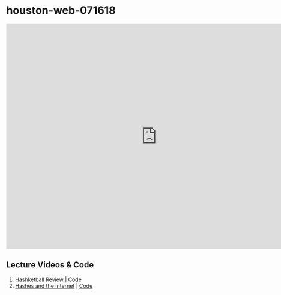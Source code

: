 # houston-web-071618

<iframe src="https://calendar.google.com/calendar/embed?src=flatironschool.com_d04anuaclrilk2bfksk9eu0h9k%40group.calendar.google.com&ctz=America%2FChicago" style="border: 0" width="800" height="600" frameborder="0" scrolling="no"></iframe>

## Lecture Videos & Code
1. [Hashketball Review](https://youtu.be/Qfn0erM6DpA) | [Code](https://github.com/learn-co-students/houston-web-071618/tree/master/01-hashketball-review)
1. [Hashes and the Internet](https://youtu.be/HuGMUmDiKtg) | [Code](https://github.com/learn-co-students/houston-web-071618/tree/master/02-hashes-and-the-internet)